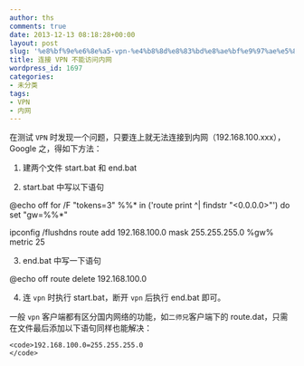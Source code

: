 ```yaml
---
author: ths
comments: true
date: 2013-12-13 08:18:28+00:00
layout: post
slug: '%e8%bf%9e%e6%8e%a5-vpn-%e4%b8%8d%e8%83%bd%e8%ae%bf%e9%97%ae%e5%86%85%e7%bd%91'
title: 连接 VPN 不能访问内网
wordpress_id: 1697
categories:
- 未分类
tags:
- VPN
- 内网
---
```


在测试 `VPN` 时发现一个问题，只要连上就无法连接到内网（192.168.100.xxx），Google 之，得如下方法：







  1. 建两个文件 start.bat 和 end.bat


  2. start.bat 中写以下语句





@echo off
for /F "tokens=3" %%* in ('route print ^| findstr "\<0.0.0.0>"') do set "gw=%%*"





ipconfig /flushdns
route add 192.168.100.0 mask 255.255.255.0 %gw% metric 25



  3. end.bat 中写一下语句





@echo off
route delete 192.168.100.0



  4. 连 `vpn` 时执行 start.bat，断开 `vpn` 后执行 end.bat 即可。






一般 `vpn` 客户端都有区分国内网络的功能，如`二师兄`客户端下的 route.dat，只需在文件最后添加以下语句同样也能解决：




    
    <code>192.168.100.0=255.255.255.0
    </code>



